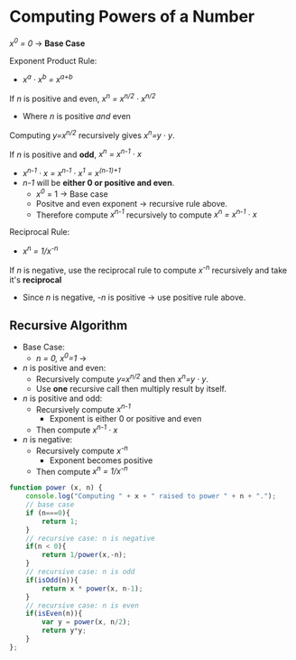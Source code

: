 # Computing Powers of a Number
*x<sup>0</sup> = 0* -> **Base Case**

Exponent Product Rule:
* *x<sup>a</sup> &middot; x<sup>b</sup> = x<sup>a+b</sup>*

If *n* is positive and even, *x<sup>n</sup> = x<sup>n/2</sup> &middot; x<sup>n/2</sup>*
* Where *n* is positive *and* even

Computing *y=x<sup>n/2</sup>* recursively gives *x<sup>n</sup>=y &middot; y*.

If *n* is positive and **odd**, *x<sup>n</sup> = x<sup>n-1</sup> &middot; x*
* *x<sup>n-1</sup> &middot; x = x<sup>n-1</sup> &middot; x<sup>1</sup> = x<sup>(n-1)+1</sup>*
* *n-1* will be **either 0 or positive and even**.
    * *x<sup>0</sup>* = 1 -> Base case
    * Positve and even exponent -> recursive rule above.
    * Therefore compute *x<sup>n-1</sup>* recursively to compute *x<sup>n</sup> = x<sup>n-1</sup> &middot; x*

Reciprocal Rule:
* *x<sup>n</sup> = 1/x<sup>-n</sup>*

If *n* is negative, use the reciprocal rule to compute *x<sup>-n</sup>* recursively and take it's **reciprocal**
* Since *n* is negative, *-n* is positive -> use positive rule above.

## Recursive Algorithm
* Base Case:
    *  *n = 0, x<sup>0</sup>=1* -> 
* *n* is positive and even:
    * Recursively compute *y=x<sup>n/2</sup>* and then *x<sup>n</sup>=y &middot; y*.
    * Use **one** recursive call then multiply result by itself.
* *n* is positive and odd:
    * Recursively compute *x<sup>n-1</sup>*
        * Exponent is either 0 or positive and even
    * Then compute *x<sup>n-1</sup> &middot; x*
* *n* is negative:
    * Recursively compute *x<sup>-n</sup>*
        * Exponent becomes positive
    * Then compute *x<sup>n</sup> = 1/x<sup>-n</sup>*

```Javascript
function power (x, n) {
    console.log("Computing " + x + " raised to power " + n + ".");
    // base case
    if (n===0){
        return 1;
    }
    // recursive case: n is negative
    if(n < 0){
        return 1/power(x,-n);
    }
    // recursive case: n is odd
    if(isOdd(n)){
        return x * power(x, n-1);
    }
    // recursive case: n is even
    if(isEven(n)){
        var y = power(x, n/2);
        return y*y;
    }
};
```
